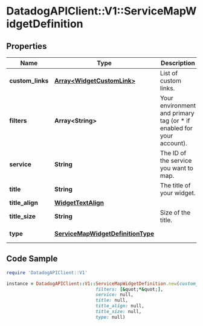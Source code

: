 # DatadogAPIClient::V1::ServiceMapWidgetDefinition

## Properties

Name | Type | Description | Notes
------------ | ------------- | ------------- | -------------
**custom_links** | [**Array&lt;WidgetCustomLink&gt;**](WidgetCustomLink.md) | List of custom links. | [optional] 
**filters** | **Array&lt;String&gt;** | Your environment and primary tag (or * if enabled for your account). | 
**service** | **String** | The ID of the service you want to map. | 
**title** | **String** | The title of your widget. | [optional] 
**title_align** | [**WidgetTextAlign**](WidgetTextAlign.md) |  | [optional] 
**title_size** | **String** | Size of the title. | [optional] 
**type** | [**ServiceMapWidgetDefinitionType**](ServiceMapWidgetDefinitionType.md) |  | [default to &#39;servicemap&#39;]

## Code Sample

```ruby
require 'DatadogAPIClient::V1'

instance = DatadogAPIClient::V1::ServiceMapWidgetDefinition.new(custom_links: null,
                                 filters: [&quot;*&quot;],
                                 service: null,
                                 title: null,
                                 title_align: null,
                                 title_size: null,
                                 type: null)
```


